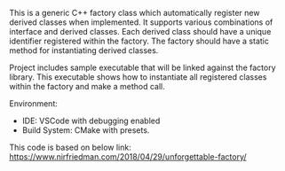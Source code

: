 
This is a generic C++ factory class which automatically register new derived classes when implemented. 
It supports various combinations of interface and derived classes. 
Each derived class should have a unique identifier registered within the factory. 
The factory should have a static method for instantiating derived classes. 

Project includes sample executable that will be linked against the factory library.
This executable shows how to instantiate all registered classes within the factory and make a method call.

Environment:
- IDE: VSCode with debugging enabled
- Build System: CMake with presets.


This code is based on below link: 
https://www.nirfriedman.com/2018/04/29/unforgettable-factory/
